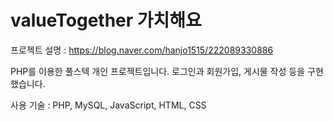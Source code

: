 # valueTogether 가치해요
프로젝트 설명 : https://blog.naver.com/hanjo1515/222089330886

PHP를 이용한 풀스텍 개인 프로젝트입니다.
로그인과 회원가입, 게시물 작성 등을 구현했습니다.

사용 기술 : PHP, MySQL, JavaScript, HTML, CSS
